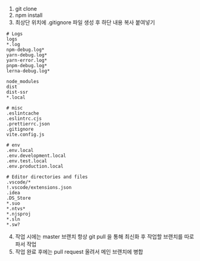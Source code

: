1. git clone
2. npm install
3. 최상단 위치에 .gitignore 파일 생성 후 하단 내용 복사 붙여넣기

```
# Logs
logs
*.log
npm-debug.log*
yarn-debug.log*
yarn-error.log*
pnpm-debug.log*
lerna-debug.log*

node_modules
dist
dist-ssr
*.local

# misc
.eslintcache
.eslintrc.cjs
.prettierrc.json
.gitignore
vite.config.js

# env
.env.local
.env.development.local
.env.test.local
.env.production.local

# Editor directories and files
.vscode/*
!.vscode/extensions.json
.idea
.DS_Store
*.suo
*.ntvs*
*.njsproj
*.sln
*.sw?
```

4. 작업 시에는 master 브랜치 항상 git pull 을 통해 최신화 후 작업할 브랜치를 따로 파서 작업
5. 작업 완료 후에는 pull request 올려서 메인 브랜치에 병합
